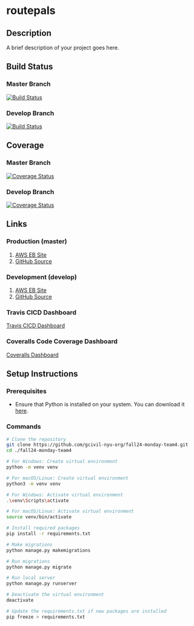 # routepals

## Description
A brief description of your project goes here.

## Build Status
### Master Branch
[![Build Status](https://app.travis-ci.com/gcivil-nyu-org/fall24-monday-team4.svg?branch=master)](https://app.travis-ci.com/gcivil-nyu-org/fall24-monday-team4?branch=master)
### Develop Branch
[![Build Status](https://app.travis-ci.com/gcivil-nyu-org/fall24-monday-team4.svg?branch=develop)](https://app.travis-ci.com/gcivil-nyu-org/fall24-monday-team4?branch=develop)

## Coverage
### Master Branch
[![Coverage Status](https://coveralls.io/repos/github/gcivil-nyu-org/fall24-monday-team4/badge.svg?branch=master)](https://coveralls.io/github/gcivil-nyu-org/fall24-monday-team4?branch=master)
### Develop Branch
[![Coverage Status](https://coveralls.io/repos/github/gcivil-nyu-org/fall24-monday-team4/badge.svg?branch=develop)](https://coveralls.io/github/gcivil-nyu-org/fall24-monday-team4?branch=develop)

## Links
### Production (master)
1. [AWS EB Site](https://routepals-prod-env.us-west-2.elasticbeanstalk.com)
2. [GitHub Source](https://github.com/gcivil-nyu-org/fall24-monday-team4/tree/master)

### Development (develop)
1. [AWS EB Site](https://routepals-dev-env.us-west-2.elasticbeanstalk.com)
2. [GitHub Source](https://github.com/gcivil-nyu-org/fall24-monday-team4/tree/develop)

### Travis CICD Dashboard
[Travis CICD Dashboard](https://app.travis-ci.com/github/gcivil-nyu-org/fall24-monday-team4/branches?serverType=git)

### Coveralls Code Coverage Dashboard
[Coveralls Dashboard](https://coveralls.io/github/gcivil-nyu-org/fall24-monday-team4)

## Setup Instructions

### Prerequisites
- Ensure that Python is installed on your system. You can download it [here](https://www.python.org/downloads/).


### Commands

```bash
# Clone the repository
git clone https://github.com/gcivil-nyu-org/fall24-monday-team4.git
cd ./fall24-monday-team4

# For Windows: Create virtual environment
python -m venv venv

# For macOS/Linux: Create virtual environment
python3 -m venv venv

# For Windows: Activate virtual environment
.\venv\Scripts\activate

# For macOS/Linux: Activate virtual environment
source venv/bin/activate

# Install required packages
pip install -r requirements.txt

# Make migrations
python manage.py makemigrations

# Run migrations
python manage.py migrate

# Run local server
python manage.py runserver

# Deactivate the virtual environment
deactivate

# Update the requirements.txt if new packages are installed
pip freeze > requirements.txt
